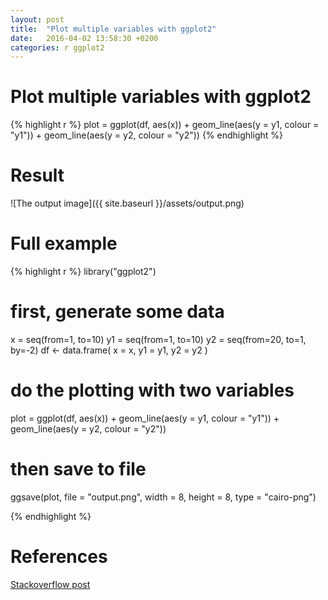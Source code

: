 ```yaml
---
layout: post
title:  "Plot multiple variables with ggplot2"
date:   2016-04-02 13:58:30 +0200
categories: r ggplot2
---
```

# Plot multiple variables with ggplot2
{% highlight r %}
plot = ggplot(df, aes(x)) + 
  geom_line(aes(y = y1, colour = "y1")) + 
  geom_line(aes(y = y2, colour = "y2"))
{% endhighlight %}

# Result

![The output image]({{ site.baseurl }}/assets/output.png)

# Full example
{% highlight r %}
library("ggplot2")

# first, generate some data
x  = seq(from=1, to=10)
y1 = seq(from=1, to=10)
y2 = seq(from=20, to=1, by=-2)
df <- data.frame(
    x = x,
    y1 = y1,
    y2 = y2
)

# do the plotting with two variables
plot = ggplot(df, aes(x)) + 
    geom_line(aes(y = y1, colour = "y1")) + 
    geom_line(aes(y = y2, colour = "y2"))

# then save to file
ggsave(plot, file = "output.png", width = 8, height = 8, type = "cairo-png")

{% endhighlight %}

# References
[Stackoverflow post][stackof]

[stackof]: http://stackoverflow.com/a/3780353/4737417
